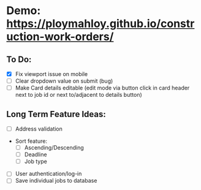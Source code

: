 # Demo: https://ploymahloy.github.io/construction-work-orders/

## To Do:

- [x] Fix viewport issue on mobile
- [ ] Clear dropdown value on submit (bug)
- [ ] Make Card details editable (edit mode via button click in card header next to job id or next to/adjacent to details button)

## Long Term Feature Ideas:

- [ ] Address validation
- Sort feature:
  - [ ] Ascending/Descending
  - [ ] Deadline
  - [ ] Job type
- [ ] User authentication/log-in
- [ ] Save individual jobs to database
